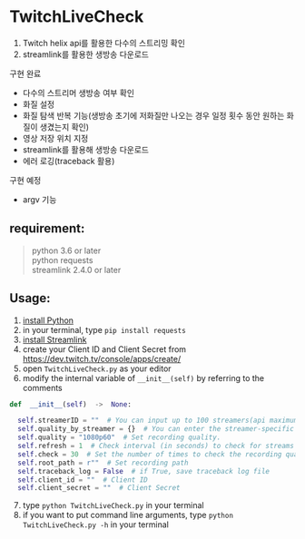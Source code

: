 # TwitchLiveCheck


1. Twitch helix api를 활용한 다수의 스트리밍 확인
2. streamlink를 활용한 생방송 다운로드

구현 완료   
* 다수의 스트리머 생방송 여부 확인
* 화질 설정
* 화질 탐색 반복 기능(생방송 초기에 저화질만 나오는 경우 일정 횟수 동안 원하는 화질이 생겼는지 확인)
* 영상 저장 위치 지정
* streamlink를 활용해 생방송 다운로드
* 에러 로깅(traceback 활용)

구현 예정   
* argv 기능


## requirement:
> python 3.6 or later   
> python requests   
> streamlink 2.4.0 or later   



## Usage:
1. [install Python](https://www.python.org/downloads/)
2. in your terminal, type `pip install requests`
3. [install Streamlink](https://github.com/streamlink/streamlink/releases)
4. create your Client ID and Client Secret from <https://dev.twitch.tv/console/apps/create/>
5. open `TwitchLiveCheck.py` as your editor
6. modify the internal variable of `__init__(self)` by referring to the comments
```python
def  __init__(self)  ->  None:

  self.streamerID = ""  # You can input up to 100 streamers(api maximum limit), separated by spaces
  self.quality_by_streamer = {}  # You can enter the streamer-specific quality if necessary. Don't overlap self.streamerID. example: {"username 1":"quality 1", "ussername 2":"quality 2"}
  self.quality = "1080p60"  # Set recording quality.
  self.refresh = 1  # Check interval (in seconds) to check for streams
  self.check = 30  # Set the number of times to check the recording quality. If there's no recording quality beyond the number of searches, change the quality to best.
  self.root_path = r""  # Set recording path
  self.traceback_log = False  # if True, save traceback log file
  self.client_id = ""  # Client ID
  self.client_secret = ""  # Client Secret
```
7. type `python TwitchLiveCheck.py` in your terminal
8. if you want to put command line arguments, type `python TwitchLiveCheck.py -h` in your terminal